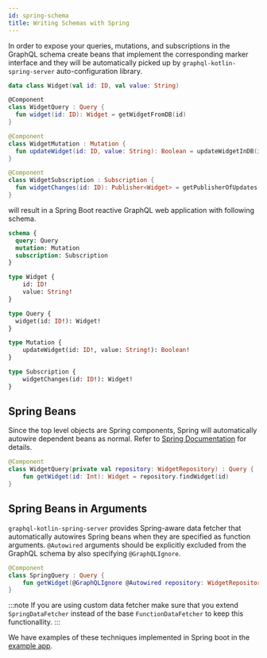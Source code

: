 ```yaml
---
id: spring-schema
title: Writing Schemas with Spring
---
```


In order to expose your queries, mutations, and subscriptions in the GraphQL schema create beans that
implement the corresponding marker interface and they will be automatically picked up by `graphql-kotlin-spring-server`
auto-configuration library.

```kotlin
data class Widget(val id: ID, val value: String)

@Component
class WidgetQuery : Query {
  fun widget(id: ID): Widget = getWidgetFromDB(id)
}

@Component
class WidgetMutation : Mutation {
  fun updateWidget(id: ID, value: String): Boolean = updateWidgetInDB(id, value)
}

@Component
class WidgetSubscription : Subscription {
  fun widgetChanges(id: ID): Publisher<Widget> = getPublisherOfUpdates(id)
}
```

will result in a Spring Boot reactive GraphQL web application with following schema.

```graphql
schema {
  query: Query
  mutation: Mutation
  subscription: Subscription
}

type Widget {
    id: ID!
    value: String!
}

type Query {
  widget(id: ID!): Widget!
}

type Mutation {
    updateWidget(id: ID!, value: String!): Boolean!
}

type Subscription {
    widgetChanges(id: ID!): Widget!
}
```

## Spring Beans

Since the top level objects are Spring components, Spring will automatically autowire dependent beans as normal. Refer to [Spring Documentation](https://docs.spring.io/spring/docs/current/spring-framework-reference/) for details.

```kotlin
@Component
class WidgetQuery(private val repository: WidgetRepository) : Query {
    fun getWidget(id: Int): Widget = repository.findWidget(id)
}
```

## Spring Beans in Arguments

`graphql-kotlin-spring-server` provides Spring-aware data fetcher that automatically autowires Spring beans when they are
specified as function arguments. `@Autowired` arguments should be explicitly excluded from the GraphQL schema by also
specifying `@GraphQLIgnore`.

```kotlin
@Component
class SpringQuery : Query {
    fun getWidget(@GraphQLIgnore @Autowired repository: WidgetRepository, id: Int): Widget = repository.findWidget(id)
}
```

:::note
If you are using custom data fetcher make sure that you extend `SpringDataFetcher` instead of the base `FunctionDataFetcher` to keep this functionallity.
:::

We have examples of these techniques implemented in Spring boot in the [example
app](https://github.com/ExpediaGroup/graphql-kotlin/blob/master/examples/server/spring-server/src/test/kotlin/com/expediagroup/graphql/examples/server/spring/query/NestedQueriesIT.kt).
